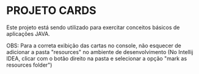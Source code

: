 # PROJETO CARDS

Este projeto está sendo utilizado para exercitar conceitos básicos de aplicações JAVA.


OBS: Para a correta exibição das cartas no console, não esquecer de adicionar a pasta "resources" no ambiente de desenvolvimento (No Intellij IDEA, clicar com o botão direito na pasta e selecionar a opção "mark as resources folder")
